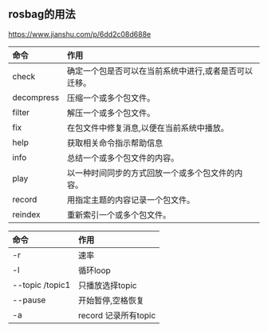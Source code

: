 
## rosbag的用法
https://www.jianshu.com/p/6dd2c08d688e      



| 命令       | 作用                                                  |
| :--------- | :---------------------------------------------------- |
| check      | 确定一个包是否可以在当前系统中进行,或者是否可以迁移。 |
| decompress | 压缩一个或多个包文件。                                |
| filter     | 解压一个或多个包文件。                                |
| fix        | 在包文件中修复消息,以便在当前系统中播放。             |
| help       | 获取相关命令指示帮助信息                              |
| info       | 总结一个或多个包文件的内容。                          |
| play       | 以一种时间同步的方式回放一个或多个包文件的内容。      |
| record     | 用指定主题的内容记录一个包文件。                      |
| reindex    | 重新索引一个或多个包文件。                            |


| 命令            | 作用                 |
| :-------------- | :------------------- |
| -r              | 速率                 |
| -l              | 循环loop             |
| --topic /topic1 | 只播放选择topic      |
| --pause         | 开始暂停,空格恢复    |
| -a              | record 记录所有topic |
